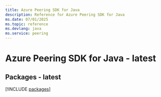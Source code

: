 ```yaml
---
title: Azure Peering SDK for Java
description: Reference for Azure Peering SDK for Java
ms.date: 07/01/2025
ms.topic: reference
ms.devlang: java
ms.service: peering
---
```

# Azure Peering SDK for Java - latest
## Packages - latest
[!INCLUDE [packages](peering-index.md)]